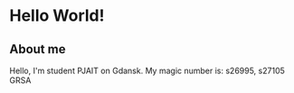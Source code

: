 # Hello World!
## About me
Hello, I'm student PJAIT on Gdansk. My magic number is: s26995, s27105 GRSA
